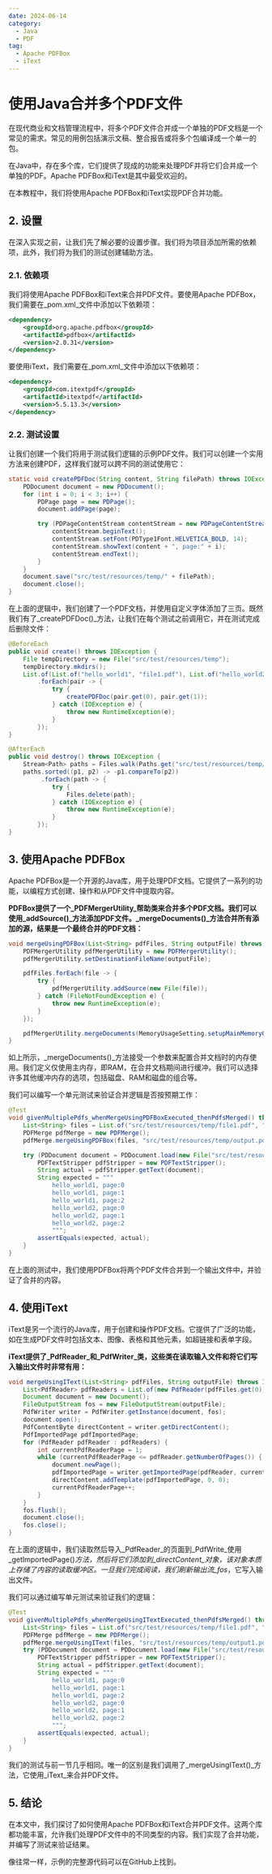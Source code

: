```yaml
---
date: 2024-06-14
category:
  - Java
  - PDF
tag:
  - Apache PDFBox
  - iText
---
```

# 使用Java合并多个PDF文件

在现代商业和文档管理流程中，将多个PDF文件合并成一个单独的PDF文档是一个常见的需求。常见的用例包括演示文稿、整合报告或将多个包编译成一个单一的包。

在Java中，存在多个库，它们提供了现成的功能来处理PDF并将它们合并成一个单独的PDF。Apache PDFBox和iText是其中最受欢迎的。

在本教程中，我们将使用Apache PDFBox和iText实现PDF合并功能。

## 2. 设置

在深入实现之前，让我们先了解必要的设置步骤。我们将为项目添加所需的依赖项，此外，我们将为我们的测试创建辅助方法。

### 2.1. 依赖项

我们将使用Apache PDFBox和iText来合并PDF文件。要使用Apache PDFBox，我们需要在_pom.xml_文件中添加以下依赖项：

```xml
<dependency>
    <groupId>org.apache.pdfbox</groupId>
    <artifactId>pdfbox</artifactId>
    <version>2.0.31</version>
</dependency>
```

要使用iText，我们需要在_pom.xml_文件中添加以下依赖项：

```xml
<dependency>
    <groupId>com.itextpdf</groupId>
    <artifactId>itextpdf</artifactId>
    <version>5.5.13.3</version>
</dependency>
```

### 2.2. 测试设置

让我们创建一个我们将用于测试我们逻辑的示例PDF文件。我们可以创建一个实用方法来创建PDF，这样我们就可以跨不同的测试使用它：

```java
static void createPDFDoc(String content, String filePath) throws IOException {
    PDDocument document = new PDDocument();
    for (int i = 0; i < 3; i++) {
        PDPage page = new PDPage();
        document.addPage(page);

        try (PDPageContentStream contentStream = new PDPageContentStream(document, page)) {
            contentStream.beginText();
            contentStream.setFont(PDType1Font.HELVETICA_BOLD, 14);
            contentStream.showText(content + ", page:" + i);
            contentStream.endText();
        }
    }
    document.save("src/test/resources/temp/" + filePath);
    document.close();
}
```

在上面的逻辑中，我们创建了一个PDF文档，并使用自定义字体添加了三页。既然我们有了_createPDFDoc()_方法，让我们在每个测试之前调用它，并在测试完成后删除文件：

```java
@BeforeEach
public void create() throws IOException {
    File tempDirectory = new File("src/test/resources/temp");
    tempDirectory.mkdirs();
    List.of(List.of("hello_world1", "file1.pdf"), List.of("hello_world2", "file2.pdf"))
        .forEach(pair -> {
            try {
                createPDFDoc(pair.get(0), pair.get(1));
            } catch (IOException e) {
                throw new RuntimeException(e);
            }
        });
}

@AfterEach
public void destroy() throws IOException {
    Stream<Path> paths = Files.walk(Paths.get("src/test/resources/temp/"));
    paths.sorted((p1, p2) -> -p1.compareTo(p2))
         .forEach(path -> {
            try {
                Files.delete(path);
            } catch (IOException e) {
                throw new RuntimeException(e);
            }
        });
}
```

## 3. 使用Apache PDFBox

Apache PDFBox是一个开源的Java库，用于处理PDF文档。它提供了一系列的功能，以编程方式创建、操作和从PDF文件中提取内容。

**PDFBox提供了一个_PDFMergerUtility_帮助类来合并多个PDF文档。我们可以使用_addSource()_方法添加PDF文件。_mergeDocuments()_方法合并所有添加的源，结果是一个最终合并的PDF文档：**

```java
void mergeUsingPDFBox(List<String> pdfFiles, String outputFile) throws IOException {
    PDFMergerUtility pdfMergerUtility = new PDFMergerUtility();
    pdfMergerUtility.setDestinationFileName(outputFile);

    pdfFiles.forEach(file -> {
        try {
            pdfMergerUtility.addSource(new File(file));
        } catch (FileNotFoundException e) {
            throw new RuntimeException(e);
        }
    });

    pdfMergerUtility.mergeDocuments(MemoryUsageSetting.setupMainMemoryOnly());
}
```

如上所示，_mergeDocuments()_方法接受一个参数来配置合并文档时的内存使用。我们定义仅使用主内存，即RAM，在合并文档期间进行缓冲。我们可以选择许多其他缓冲内存的选项，包括磁盘、RAM和磁盘的组合等。

我们可以编写一个单元测试来验证合并逻辑是否按预期工作：

```java
@Test
void givenMultiplePdfs_whenMergeUsingPDFBoxExecuted_thenPdfsMerged() throws IOException {
    List<String> files = List.of("src/test/resources/temp/file1.pdf", "src/test/resources/temp/file2.pdf");
    PDFMerge pdfMerge = new PDFMerge();
    pdfMerge.mergeUsingPDFBox(files, "src/test/resources/temp/output.pdf");

    try (PDDocument document = PDDocument.load(new File("src/test/resources/temp/output.pdf"))) {
        PDFTextStripper pdfStripper = new PDFTextStripper();
        String actual = pdfStripper.getText(document);
        String expected = """
            hello_world1, page:0
            hello_world1, page:1
            hello_world1, page:2
            hello_world2, page:0
            hello_world2, page:1
            hello_world2, page:2
            """;
        assertEquals(expected, actual);
    }
}
```

在上面的测试中，我们使用PDFBox将两个PDF文件合并到一个输出文件中，并验证了合并的内容。

## 4. 使用iText

iText是另一个流行的Java库，用于创建和操作PDF文档。它提供了广泛的功能，如在生成PDF文件时包括文本、图像、表格和其他元素，如超链接和表单字段。

**iText提供了_PdfReader_和_PdfWriter_类，这些类在读取输入文件和将它们写入输出文件时非常有用：**

```java
void mergeUsingIText(List<String> pdfFiles, String outputFile) throws IOException, DocumentException {
    List<PdfReader> pdfReaders = List.of(new PdfReader(pdfFiles.get(0)), new PdfReader(pdfFiles.get(1)));
    Document document = new Document();
    FileOutputStream fos = new FileOutputStream(outputFile);
    PdfWriter writer = PdfWriter.getInstance(document, fos);
    document.open();
    PdfContentByte directContent = writer.getDirectContent();
    PdfImportedPage pdfImportedPage;
    for (PdfReader pdfReader : pdfReaders) {
        int currentPdfReaderPage = 1;
        while (currentPdfReaderPage <= pdfReader.getNumberOfPages()) {
            document.newPage();
            pdfImportedPage = writer.getImportedPage(pdfReader, currentPdfReaderPage);
            directContent.addTemplate(pdfImportedPage, 0, 0);
            currentPdfReaderPage++;
        }
    }
    fos.flush();
    document.close();
    fos.close();
}
```

在上面的逻辑中，我们读取然后导入_PdfReader_的页面到_PdfWrite_使用_getImportedPage()_方法，然后将它们添加到_directContent_对象，该对象本质上存储了内容的读取缓冲区。一旦我们完成阅读，我们刷新输出流_fos_，它写入输出文件。

我们可以通过编写单元测试来验证我们的逻辑：

```java
@Test
void givenMultiplePdfs_whenMergeUsingITextExecuted_thenPdfsMerged() throws IOException, DocumentException {
    List<String> files = List.of("src/test/resources/temp/file1.pdf", "src/test/resources/temp/file2.pdf");
    PDFMerge pdfMerge = new PDFMerge();
    pdfMerge.mergeUsingIText(files, "src/test/resources/temp/output1.pdf");
    try (PDDocument document = PDDocument.load(new File("src/test/resources/temp/output1.pdf"))) {
        PDFTextStripper pdfStripper = new PDFTextStripper();
        String actual = pdfStripper.getText(document);
        String expected = """
            hello_world1, page:0
            hello_world1, page:1
            hello_world1, page:2
            hello_world2, page:0
            hello_world2, page:1
            hello_world2, page:2
            """;
        assertEquals(expected, actual);
    }
}
```

我们的测试与前一节几乎相同。唯一的区别是我们调用了_mergeUsingIText()_方法，它使用_iText_来合并PDF文件。

## 5. 结论

在本文中，我们探讨了如何使用Apache PDFBox和iText合并PDF文件。这两个库都功能丰富，允许我们处理PDF文件中的不同类型的内容。我们实现了合并功能，并编写了测试来验证结果。

像往常一样，示例的完整源代码可以在GitHub上找到。